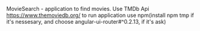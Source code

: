 MovieSearch - application to find movies. Use TMDb Api https://www.themoviedb.org/
to run application use npm(install npm tmp if it's nessesary, and choose angular-ui-router#^0.2.13, if it's ask)
